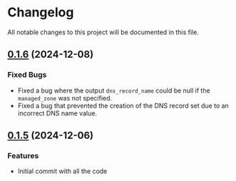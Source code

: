 # Changelog

All notable changes to this project will be documented in this file.

## [0.1.6]() (2024-12-08)
### Fixed Bugs
* Fixed a bug where the output `dns_record_name` could be null if the `managed_zone` was not specified.
* Fixed a bug that prevented the creation of the DNS record set due to an incorrect DNS name value.

## [0.1.5]() (2024-12-06)
### Features
* Initial commit with all the code

